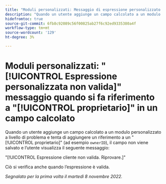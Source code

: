 ```yaml
---
title: "Moduli personalizzati: Messaggio di espressione personalizzato non valido quando si fa riferimento al proprietario in un campo calcolato"
description: "Quando un utente aggiunge un campo calcolato a un modulo personalizzato a livello di problema e tenta di aggiungere un riferimento a un proprietario (ad esempio 'ownerID'), il campo non viene salvato e l'utente visualizza il seguente messaggio: Espressione cliente non valida. Riprovare."
hidefromtoc: true
source-git-commit: 6fb8c92089c56f00825ab27f6c92ed9335380a4f
workflow-type: tm+mt
source-wordcount: '129'
ht-degree: 3%

---
```



# Moduli personalizzati: &quot;[!UICONTROL Espressione personalizzata non valida]&quot; messaggio quando si fa riferimento a &quot;[!UICONTROL proprietario]&quot; in un campo calcolato

Quando un utente aggiunge un campo calcolato a un modulo personalizzato a livello di problema e tenta di aggiungere un riferimento a un &quot;[!UICONTROL proprietario]&quot; (ad esempio `ownerID`), il campo non viene salvato e l’utente visualizza il seguente messaggio:

&quot;[!UICONTROL Espressione cliente non valida. Riprovare.]&quot;

Ciò si verifica anche quando l’espressione è valida.

_Segnalato per la prima volta il martedì 8 novembre 2022._

